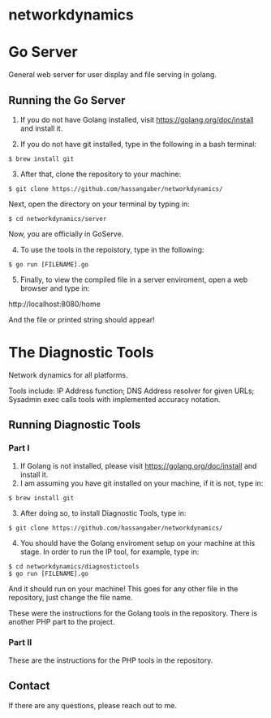 # networkdynamics
# Go Server
General web server for user display and file serving in golang.

## Running the Go Server

1) If you do not have Golang installed, visit https://golang.org/doc/install and install it.

2) If you do not have git installed, type in the following in a bash terminal:

```
$ brew install git
```

3) After that, clone the repository to your machine:

```
$ git clone https://github.com/hassangaber/networkdynamics/
```

Next, open the directory on your terminal by typing in:

```
$ cd networkdynamics/server
```

Now, you are officially in GoServe.

4) To use the tools in the repoistory, type in the following:

```
$ go run [FILENAME].go
```

5) Finally, to view the compiled file in a server enviroment, open a web browser and type in:

http://localhost:8080/home

And the file or printed string should appear!
# The Diagnostic Tools
Network dynamics for all platforms.

Tools include:
    IP Address function;
    DNS Address resolver for given URLs;
    Sysadmin exec calls tools with implemented accuracy notation.
    
 ## Running Diagnostic Tools
 ### Part I
 1) If Golang is not installed, please visit https://golang.org/doc/install and install it.
 2) I am assuming you have git installed on your machine, if it is not, type in:
 
 ```
 $ brew install git
 ```
 
 3) After doing so, to install Diagnostic Tools, type in:
 
 ```
 $ git clone https://github.com/hassangaber/networkdynamics/
 ```
 
 4) You should have the Golang enviroment setup on your machine at this stage. In order to run the IP tool, for example, type in:
 
 ```
 $ cd networkdynamics/diagnostictools
 $ go run [FILENAME].go
 ```
 And it should run on your machine! This goes for any other file in the repository, just change the file name.
 
 These were the instructions for the Golang tools in the repository. There is another PHP part to the project. 
 ### Part II
 
 These are the instructions for the PHP tools in the repository. 
 ## Contact
 
 If there are any questions, please reach out to me. 
